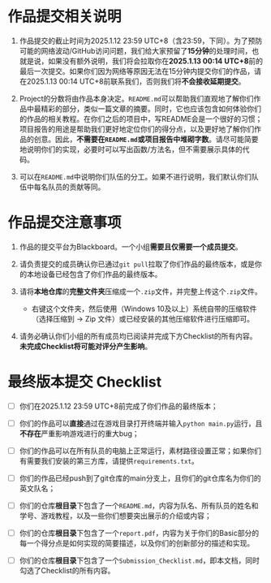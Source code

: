 # 作品提交相关说明

1. 作品提交的截止时间为2025.1.12 23:59 UTC+8（含23:59，下同）。为了预防可能的网络波动/GitHub访问问题，我们给大家预留了**15分钟**的处理时间，也就是说，如果没有额外说明，我们将会拉取你在**2025.1.13 00:14 UTC+8**前的最后一次提交。如果你们因为网络等原因无法在15分钟内提交你们的作品，请在2025.1.13 00:14 UTC+8前联系我们，否则我们将**不会接收延期提交**。

2. Project的分数将由作品本身决定。`README.md`可以帮助我们直观地了解你们作品中最精彩的部分，类似一篇文章的摘要。同时，它也应该包含如何体验你们的作品的相关教程。在你们之后的项目中，写README会是一个很好的习惯；项目报告的用途是帮助我们更好地定位你们的得分点，以及更好地了解你们作品的创意。因此，**不需要在`README.md`或项目报告中堆砌字数**。请尽可能简要地说明你们的实现，必要时可以写出函数/方法名，但不需要展示具体的代码。

3. 可以在`README.md`中说明你们队伍的分工。如果不进行说明，我们默认你们队伍中每名队员的贡献等同。

# 作品提交注意事项

1. 作品的提交平台为Blackboard。一个小组**需要且仅需要一个成员提交**。

2. 请负责提交的成员确认你已通过`git pull`拉取了你们作品的最终版本，或是你的本地设备已经包含了你们作品的最终版本。

3. 请将**本地仓库**的**完整文件夹**压缩成一个`.zip`文件，并完整上传这个`.zip`文件。
   
   - 右键这个文件夹，然后使用（Windows 10及以上）系统自带的压缩软件（选择压缩到 -> Zip 文件）或已经安装的其他压缩软件进行压缩即可。

4. 请务必确认你们小组的所有成员均已阅读并完成下方Checklist的所有内容。**未完成Checklist将可能对评分产生影响**。

# 最终版本提交 Checklist

- [ ] 你们在2025.1.12 23:59 UTC+8前完成了你们作品的最终版本；

- [ ] 你们的作品可以**直接**通过在游戏目录打开终端并输入`python main.py`运行，且**不存在**严重影响游戏进行的重大bug；

- [ ] 你们的作品可以在所有队员的电脑上正常运行，素材路径设置正常；如果你们有需要我们安装的第三方库，请提供`requirements.txt`。

- [ ] 你们的作品已经push到了git仓库的main分支上，且你们的git仓库名为你们的英文队名；

- [ ] 你们的仓库**根目录**下包含了一个`README.md`，内容为队名、所有队员的姓名和学号、游戏教程，以及一些你们想要突出展示的介绍或内容；

- [ ] 你们的仓库**根目录**下包含了一个`report.pdf`，内容为关于你们的Basic部分的每一个得分点是如何实现的简要描述，以及你们的创新部分的描述和实现。

- [ ] 你们的仓库**根目录**下包含了一个`Submission_Checklist.md`，即本文档，同时勾选了Checklist的所有内容。
